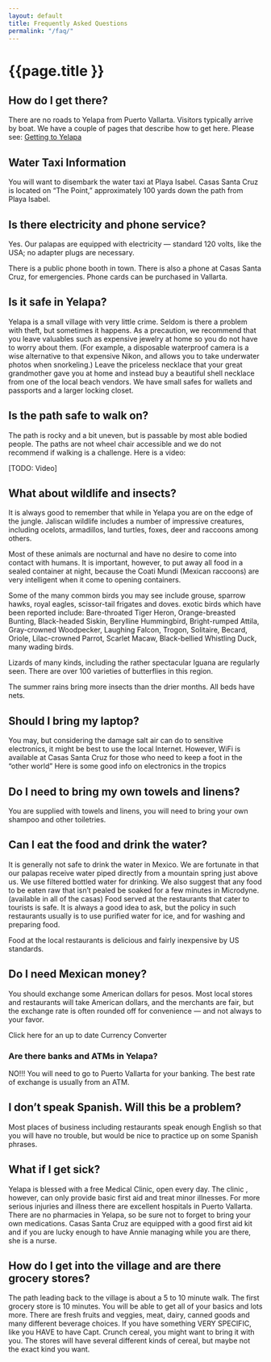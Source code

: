 ```yaml
---
layout: default
title: Frequently Asked Questions
permalink: "/faq/"
---
```



<h1>{{page.title 
}}</h1>

## How do I get there?

There are no roads to Yelapa from Puerto Vallarta. Visitors typically arrive by boat. We have a couple of pages that describe how to get here. Please see: [Getting to Yelapa](#)

## Water Taxi Information

You will want to disembark the water taxi at Playa Isabel. Casas Santa Cruz is located on “The Point,” approximately 100 yards down the path from Playa Isabel.

## Is there electricity and phone service?

Yes. Our palapas are equipped with electricity — standard 120 volts, like the USA; no adapter plugs are necessary.

There is a public phone booth in town. There is also a phone at Casas Santa Cruz, for emergencies. Phone cards can be purchased in Vallarta.

## Is it safe in Yelapa?

Yelapa is a small village with very little crime. Seldom is there a problem with theft,  but sometimes it happens. As a precaution,  we recommend that you leave valuables such as expensive jewelry at home so you do not have to worry about them. (For example, a disposable waterproof camera is a wise alternative to that expensive Nikon, and allows you to take underwater photos when snorkeling.) Leave the priceless necklace that your great grandmother gave you at home and instead buy a beautiful shell necklace from one of the local beach vendors. We have small safes for wallets and passports and a larger locking closet.

## Is the path safe to walk on?

The path is rocky and a bit uneven,  but is passable by most able bodied people. The paths are not wheel chair accessible and we do not recommend if walking is a challenge. Here is a video:

[TODO: Video]

## What about wildlife and insects?

It is always good to remember that while in Yelapa you are on the edge of the jungle. Jaliscan wildlife includes a number of impressive creatures, including ocelots, armadillos, land turtles, foxes, deer and raccoons among others.

Most of these animals are nocturnal and have no desire to come into contact with humans. It is important, however, to put away all food in a sealed container at night, because the Coati Mundi (Mexican raccoons) are very intelligent when it come to opening containers.

Some of the many common birds you may see include grouse, sparrow hawks, royal eagles, scissor-tail frigates and doves. exotic birds which have been reported include: Bare-throated Tiger Heron, Orange-breasted Bunting, Black-headed Siskin, Berylline Hummingbird, Bright-rumped Attila, Gray-crowned Woodpecker, Laughing Falcon, Trogon, Solitaire, Becard, Oriole, Lilac-crowned Parrot, Scarlet Macaw, Black-bellied Whistling Duck, many wading birds.

Lizards of many kinds, including the rather spectacular Iguana are regularly seen. There are over 100 varieties of  butterflies in this region.

The summer rains bring more insects than the drier months.  All beds have nets.

## Should I bring my laptop?

You may, but considering the damage salt air can do to sensitive electronics, it might be best to use the local Internet. However, WiFi is available at Casas Santa Cruz for those who need to keep a foot in the “other world” Here is some good info on electronics in the tropics

## Do I need to bring my own towels and linens?

You are supplied with towels and linens, you will need to bring your own shampoo and other toiletries.

## Can I eat the food and drink the water?

It is generally not safe to drink the water in Mexico. We are fortunate in that our palapas receive water piped directly from a mountain spring just above us. We use filtered bottled water for drinking. We also suggest that any food to be eaten raw that isn’t pealed be soaked for a few minutes in Microdyne. (available in all of the casas) Food served at the restaurants that cater to tourists is safe. It is always a good idea to ask, but the policy in such restaurants usually is to use purified water for ice, and for washing and preparing food.

Food at the local restaurants is delicious and fairly inexpensive by US standards.

## Do I need Mexican money?

You should exchange some American dollars for pesos. Most local stores and restaurants will take American dollars, and the merchants are fair, but the exchange rate is often rounded off for convenience — and not always to your favor.

Click here for an up to date Currency Converter

### Are there banks and ATMs in Yelapa?

NO!!!   You will need to go to Puerto Vallarta for your banking. The best rate of exchange is usually from an ATM.

## I don’t speak Spanish. Will this be a problem?

Most places of business including restaurants speak enough English so that you will have no trouble, but would be nice to practice up on some Spanish phrases.

## What if I get sick?

Yelapa is blessed with a free Medical Clinic, open every day. The clinic , however, can only provide basic first aid and treat minor illnesses.  For more serious injuries and illness there are excellent hospitals in Puerto Vallarta. There are no pharmacies in Yelapa, so be sure not to forget to bring your own medications.  Casas Santa Cruz are equipped with a good first aid kit and if you are lucky enough to have Annie managing while you are there, she is a nurse.

## How do I get into the village and are there grocery stores?

The path leading back to the village is about a 5 to 10 minute walk.  The first grocery store is 10 minutes. You will be able to get all of your basics and lots more.  There are fresh fruits and veggies, meat, dairy, canned goods and many different beverage choices.  If you have something VERY SPECIFIC, like you HAVE to have Capt. Crunch cereal, you might want to bring it with you.  The stores will have several different kinds of cereal, but maybe not the exact kind you want.